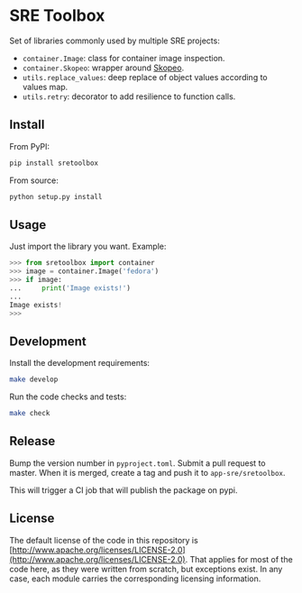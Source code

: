 
# SRE Toolbox

Set of libraries commonly used by multiple SRE projects:

- ``container.Image``: class for container image inspection.
- ``container.Skopeo``: wrapper around [Skopeo](https://github.com/containers/skopeo).
- ``utils.replace_values``: deep replace of object values according to values map.
- ``utils.retry``: decorator to add resilience to function calls.

## Install

From PyPI:

```bash
pip install sretoolbox
```

From source:

```bash
python setup.py install
```

## Usage

Just import the library you want. Example:

```python
>>> from sretoolbox import container
>>> image = container.Image('fedora')
>>> if image:
...     print('Image exists!')
...
Image exists!
>>>
```

## Development

Install the development requirements:

```bash
make develop
```

Run the code checks and tests:

```bash
make check
```

## Release

Bump the version number in `pyproject.toml`. Submit a pull
request to master. When it is merged, create a tag and push it to
`app-sre/sretoolbox`.

This will trigger a CI job that will publish the package on pypi.

## License

The default license of the code in this repository is
[http://www.apache.org/licenses/LICENSE-2.0](http://www.apache.org/licenses/LICENSE-2.0).
That applies for most of the code here, as they were written from scratch,
but exceptions exist. In any case, each module carries the corresponding
licensing information.
